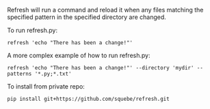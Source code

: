 Refresh will run a command and reload it when any files matching the specified pattern in the specified directory are changed.  

To run refresh.py:

    refresh 'echo "There has been a change!"'  

A more complex example of how to run refresh.py:

    refresh 'echo "There has been a change!"' --directory 'mydir' --patterns '*.py;*.txt'

To install from private repo:

    pip install git+https://github.com/squebe/refresh.git